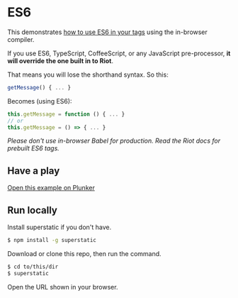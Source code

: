 # ES6

This demonstrates [how to use ES6 in your tags](http://riotjs.com/guide/compiler/#pre-processors) using the in-browser compiler.

If you use ES6, TypeScript, CoffeeScript, or any JavaScript pre-processor, **it will override the one built in to Riot**.

That means you will lose the shorthand syntax. So this:

```javascript
getMessage() { ... }
```

Becomes (using ES6):

```javascript
this.getMessage = function () { ... }
// or
this.getMessage = () => { ... }
```

*Please don't use in-browser Babel for production. Read the Riot docs for prebuilt ES6 tags.*

## Have a play

[Open this example on Plunker](http://riotjs.com/examples/plunker/?app=es6)

## Run locally

Install superstatic if you don't have.

```bash
$ npm install -g superstatic
```

Download or clone this repo, then run the command.

```bash
$ cd to/this/dir
$ superstatic
```

Open the URL shown in your browser.
